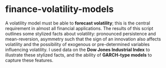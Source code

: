 # finance-volatility-models

A volatility model must be able to **forecast volatility**; this is the central requirement in almost all financial applications. The results of this script outlines some stylized facts about volatility: pronounced persistence and mean-reversion, asymmetry such that the sign of an innovation also affects volatility and the possibility of exogenous or pre-determined variables influencing volatility. I used data on the **Dow Jones Industrial Index** to illustrate these stylized facts, and the ability of **GARCH-type models** to capture these features.